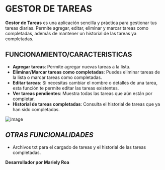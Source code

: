 # **GESTOR DE TAREAS**
**Gestor de Tareas** es una aplicación sencilla y práctica para gestionar tus tareas diarias. 
Permite agregar, editar, eliminar y marcar tareas como completadas, además de mantener un historial de las tareas ya completadas.

## **FUNCIONAMIENTO/CARACTERISTICAS**

- **Agregar tareas**: Permite agregar nuevas tareas a la lista.
- **Eliminar/Marcar tareas como completadas**: Puedes eliminar tareas de la lista o marcar tareas como completadas.
- **Editar tareas**: Si necesitas cambiar el nombre o detalles de una tarea, esta función te permite editar las tareas existentes.
- **Ver tareas pendientes**: Muestra todas las tareas que aún están por completar.
- **Historial de tareas completadas**: Consulta el historial de tareas que ya han sido completadas.

![image](https://github.com/user-attachments/assets/ee424daa-f280-4642-954c-57a47d72c1f4)

## *OTRAS FUNCIONALIDADES*

- Archivos txt para el cargado de tareas y el historial de las tareas completadas.

**Desarrollador por Mariely Roa**

  
